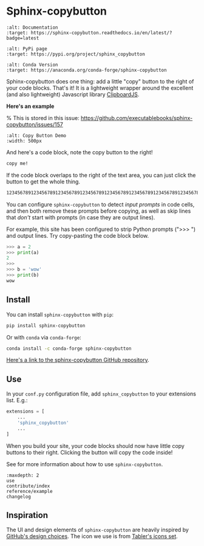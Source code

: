 # Sphinx-copybutton

```{image} https://readthedocs.org/projects/sphinx-copybutton/badge/?version=latest
:alt: Documentation
:target: https://sphinx-copybutton.readthedocs.io/en/latest/?badge=latest
```

```{image} https://img.shields.io/pypi/v/sphinx-copybutton.svg
:alt: PyPi page
:target: https://pypi.org/project/sphinx_copybutton
```

```{image} https://img.shields.io/conda/vn/conda-forge/sphinx-copybutton.svg
:alt: Conda Version
:target: https://anaconda.org/conda-forge/sphinx-copybutton
```

Sphinx-copybutton does one thing: add a little "copy" button to the right
of your code blocks. That's it! It is a lightweight wrapper around the
excellent (and also lightweight) Javascript library
[ClipboardJS](https://clipboardjs.com/).

**Here's an example**

% This is stored in this issue: https://github.com/executablebooks/sphinx-copybutton/issues/157

```{image} https://user-images.githubusercontent.com/1839645/150200219-73663c59-08fd-4185-b157-62f3769c02ac.gif
:alt: Copy Button Demo
:width: 500px
```

And here's a code block, note the copy button to the right!

```bash
copy me!
```

If the code block overlaps to the right of the text area, you can just click
the button to get the whole thing.

```bash
123456789123456789123456789123456789123456789123456789123456789123456789123456789123456789123456789123456789123456789123456789123456789123456789123456789123456789
```

You can configure `sphinx-copybutton` to detect *input prompts* in code
cells, and then both remove these prompts before copying, as well as skip
lines that *don't* start with prompts (in case they are output lines).

For example, this site has been configured to strip Python prompts (">>> ") and output lines.
Try copy-pasting the code block below.

```python
>>> a = 2
>>> print(a)
2
>>>
>>> b = 'wow'
>>> print(b)
wow
```

## Install

You can install `sphinx-copybutton` with `pip`:

```bash
pip install sphinx-copybutton
```

Or with `conda` via `conda-forge`:

```bash
conda install -c conda-forge sphinx-copybutton
```

[Here's a link to the sphinx-copybutton GitHub repository](https://github.com/ExecutableBookProject/sphinx-copybutton).

## Use

In your `conf.py` configuration file, add `sphinx_copybutton` to your
extensions list. E.g.:

```python
extensions = [
    ...
    'sphinx_copybutton'
    ...
]
```

When you build your site, your code blocks should now have little copy buttons
to their right. Clicking the button will copy the code inside!

See [](use.md) for more information about how to use `sphinx-copybutton`.

```{toctree}
:maxdepth: 2
use
contribute/index
reference/example
changelog
```

## Inspiration

The UI and design elements of `sphinx-copybutton` are heavily inspired by [GitHub's design choices](https://primer.style).
The icon we use is from [Tabler's icons set](https://tablericons.com/).
